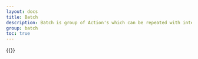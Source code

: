 ```yaml
---
layout: docs
title: Batch
description: Batch is group of Action's which can be repeated with interval.
group: batch
toc: true
---
```


{{<img batch.png>}}
